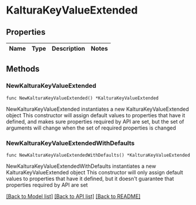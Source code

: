 # KalturaKeyValueExtended

## Properties

Name | Type | Description | Notes
------------ | ------------- | ------------- | -------------

## Methods

### NewKalturaKeyValueExtended

`func NewKalturaKeyValueExtended() *KalturaKeyValueExtended`

NewKalturaKeyValueExtended instantiates a new KalturaKeyValueExtended object
This constructor will assign default values to properties that have it defined,
and makes sure properties required by API are set, but the set of arguments
will change when the set of required properties is changed

### NewKalturaKeyValueExtendedWithDefaults

`func NewKalturaKeyValueExtendedWithDefaults() *KalturaKeyValueExtended`

NewKalturaKeyValueExtendedWithDefaults instantiates a new KalturaKeyValueExtended object
This constructor will only assign default values to properties that have it defined,
but it doesn't guarantee that properties required by API are set


[[Back to Model list]](../README.md#documentation-for-models) [[Back to API list]](../README.md#documentation-for-api-endpoints) [[Back to README]](../README.md)


